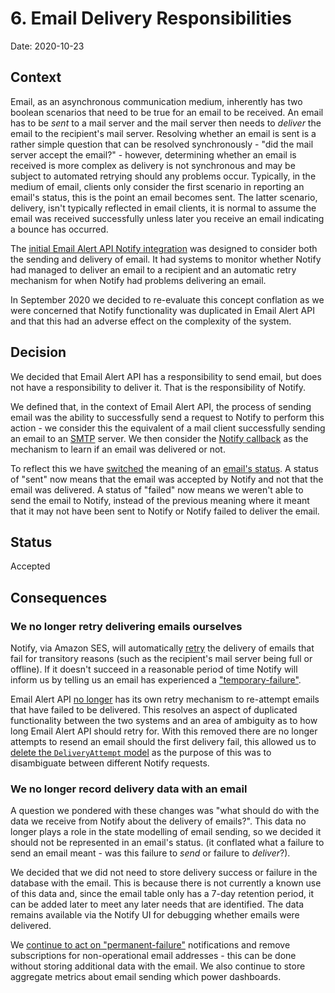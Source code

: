 # 6. Email Delivery Responsibilities

Date: 2020-10-23

## Context

Email, as an asynchronous communication medium, inherently has two boolean
scenarios that need to be true for an email to be received. An email has to be
_sent_ to a mail server and the mail server then needs to _deliver_ the email to the
recipient's mail server. Resolving whether an email is sent is a rather simple
question that can be resolved synchronously - "did the mail server accept the
email?" - however, determining whether an email is received is more complex
as delivery is not synchronous and may be subject to automated retrying should
any problems occur. Typically, in the medium of email, clients only consider
the first scenario in reporting an email's status, this is the point an email
becomes sent. The latter scenario, delivery, isn't typically reflected in
email clients, it is normal to assume the email was received
successfully unless later you receive an email indicating a bounce has
occurred.

The [initial Email Alert API Notify integration][adr-1] was designed to
consider both the sending and delivery of email. It had systems to monitor
whether Notify had managed to deliver an email to a recipient and an automatic
retry mechanism for when Notify had problems delivering an email.

In September 2020 we decided to re-evaluate this concept conflation as we were
concerned that Notify functionality was duplicated in Email Alert API and
that this had an adverse effect on the complexity of the system.

[adr-1]: adr-001-notify-integration.md

## Decision

We decided that Email Alert API has a responsibility to send email, but does
not have a responsibility to deliver it. That is the responsibility of Notify.

We defined that, in the context of Email Alert API, the process of sending
email was the ability to successfully send a request to Notify to perform
this action - we consider this the equivalent of a mail client successfully
sending an email to an [SMTP][] server. We then consider the
[Notify callback][notify-callback] as the mechanism to learn if an email was
delivered or not.

To reflect this we have [switched][switched-to-sent-success] the
meaning of an [email's status][email-status]. A status of "sent" now means that
the email was accepted by Notify and not that the email was delivered. A
status of "failed" now means we weren't able to send the email to Notify,
instead of the previous meaning where it meant that it may not have been sent
to Notify or Notify failed to deliver the email.

[SMTP]: https://en.wikipedia.org/wiki/Simple_Mail_Transfer_Protocol
[notify-callback]: https://docs.notifications.service.gov.uk/ruby.html#delivery-receipts
[switched-to-sent-success]: https://github.com/alphagov/email-alert-api/commit/c457f62c3b6f1eaadf47e6596223cc0fdcffa853
[email-status]: https://github.com/alphagov/email-alert-api/blob/0b87e62288ddb1653451f84e1f36e17ce4e8e9dc/app/models/email.rb#L7

## Status

Accepted

## Consequences

### We no longer retry delivering emails ourselves

Notify, via Amazon SES, will automatically [retry][ses-bounce] the delivery of
emails that fail for transitory reasons (such as the recipient's mail server
being full or offline). If it doesn't succeed in a reasonable period
of time Notify will inform us by telling us an email has experienced a
["temporary-failure"][temporary-failure-status].

Email Alert API [no longer][no-retries-commit] has its own retry
mechanism to re-attempt emails that have failed to be delivered. This
resolves an aspect of duplicated functionality between the two systems and
an area of ambiguity as to how long Email Alert API should retry for. With
this removed there are no longer attempts to resend an email should the
first delivery fail, this allowed us to [delete the
`DeliveryAttempt` model][delete-delivery-attempt] as the purpose of this was
to disambiguate between different Notify requests.

[ses-bounce]: https://docs.aws.amazon.com/ses/latest/DeveloperGuide/send-email-concepts-deliverability.html#send-email-concepts-deliverability-bounce
[temporary-failure-status]: https://docs.notifications.service.gov.uk/ruby.html#status-email
[no-retries-commit]: https://github.com/alphagov/email-alert-api/commit/df9ad09fab5dabde5fac92ae76d155d00eea192b
[delete-delivery-attempt]: https://github.com/alphagov/email-alert-api/pull/1438

### We no longer record delivery data with an email

A question we pondered with these changes was "what should do with the data
we receive from Notify about the delivery of emails?". This data no longer plays
a role in the state modelling of email sending, so we decided it should not
be represented in an email's status. (it conflated what a failure to send
an email meant - was this failure to _send_ or failure to _deliver_?).

We decided that we did not need to store delivery success or failure in the
database with the email. This is because there is not currently
a known use of this data and, since the email table only has a 7-day retention
period, it can be added later to meet any later needs that are identified. The
data remains available via the Notify UI for debugging whether emails
were delivered.

We [continue to act on "permanent-failure"][permanent-failure]
notifications and remove subscriptions for non-operational email addresses -
this can be done without storing additional data with the email. We also
continue to store aggregate metrics about email sending which power dashboards.

[permanent-failure]: https://github.com/alphagov/email-alert-api/blob/59fc71a58317ef2998f2c0ef102020da3ca9df96/app/services/status_update_service.rb#L17-L19

